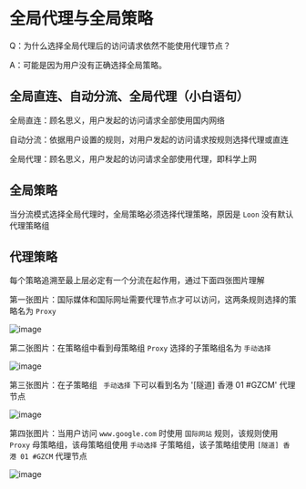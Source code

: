 # 全局代理与全局策略

Q：为什么选择全局代理后的访问请求依然不能使用代理节点？

A：可能是因为用户没有正确选择全局策略。

## 全局直连、自动分流、全局代理（小白语句）

全局直连：顾名思义，用户发起的访问请求全部使用国内网络

自动分流：依据用户设置的规则，对用户发起的访问请求按规则选择代理或直连

全局代理：顾名思义，用户发起的访问请求全部使用代理，即科学上网

## 全局策略

当分流模式选择全局代理时，全局策略必须选择代理策略，原因是 `Loon` 没有默认代理策略组

## 代理策略

每个策略追溯至最上层必定有一个分流在起作用，通过下面四张图片理解

第一张图片：国际媒体和国际网址需要代理节点才可以访问，这两条规则选择的策略名为 `Proxy`

![image](https://raw.githubusercontent.com/chiupam/tutorial-image/master/Loon/Global_Policy_1.jpg)

第二张图片：在策略组中看到母策略组 `Proxy` 选择的子策略组名为 `手动选择`

![image](https://raw.githubusercontent.com/chiupam/tutorial-image/master/Loon/Global_Policy_2.jpg)

第三张图片：在子策略组 ` 手动选择` 下可以看到名为 '[隧道] 香港 01 #GZCM' 代理节点

![image](https://raw.githubusercontent.com/chiupam/tutorial-image/master/Loon/Global_Policy_3.jpg)

第四张图片：当用户访问 `www.google.com` 时使用 `国际网站` 规则，该规则使用 `Proxy` 母策略组，该母策略组使用 `手动选择` 子策略组，该子策略组使用 `[隧道] 香港 01 #GZCM` 代理节点

![image](https://raw.githubusercontent.com/chiupam/tutorial-image/master/Loon/Global_Policy_4.jpg)
